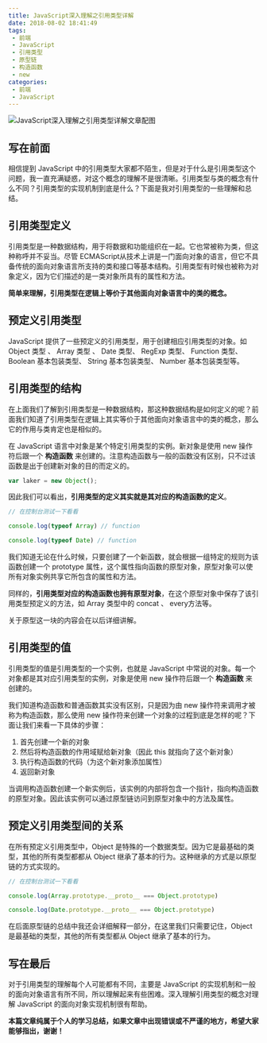 ```yaml
---
title: JavaScript深入理解之引用类型详解
date: 2018-08-02 18:41:49
tags:
 - 前端
 - JavaScript
 - 引用类型
 - 原型链
 - 构造函数
 - new
categories:
 - 前端
 - JavaScript
---
```


![JavaScript深入理解之引用类型详解文章配图](https://cavszhouyou-1254093697.cos.ap-chongqing.myqcloud.com/peitu17-1.jpg)

## 写在前面

相信提到 JavaScript 中的引用类型大家都不陌生，但是对于什么是引用类型这个问题，我一直充满疑惑，对这个概念的理解不是很清晰。引用类型与类的概念有什么不同？引用类型的实现机制到底是什么？下面是我对引用类型的一些理解和总结。

<!-- more -->

## 引用类型定义

引用类型是一种数据结构，用于将数据和功能组织在一起。它也常被称为类，但这种称呼并不妥当。尽管 ECMAScript从技术上讲是一门面向对象的语言，但它不具备传统的面向对象语言所支持的类和接口等基本结构。引用类型有时候也被称为对象定义，因为它们描述的是一类对象所具有的属性和方法。

**简单来理解，引用类型在逻辑上等价于其他面向对象语言中的类的概念。**

## 预定义引用类型

JavaScript 提供了一些预定义的引用类型，用于创建相应引用类型的对象。如 Object 类型 、 Array 类型 、 Date 类型、 RegExp 类型、 Function 类型、 Boolean 基本包装类型、 String 基本包装类型、 Number 基本包装类型等。  

## 引用类型的结构

在上面我们了解到引用类型是一种数据结构，那这种数据结构是如何定义的呢？前面我们知道了引用类型在逻辑上其实等价于其他面向对象语言中的类的概念，那么它的作用与类肯定也是相似的。

在 JavaScript 语言中对象是某个特定引用类型的实例。新对象是使用 new 操作符后跟一个 **构造函数** 来创建的。注意构造函数与一般的函数没有区别，只不过该函数是出于创建新对象的目的而定义的。

```js
var laker = new Object();
```
因此我们可以看出，**引用类型的定义其实就是其对应的构造函数的定义**。

```js
// 在控制台测试一下看看

console.log(typeof Array) // function

console.log(typeof Date) // function

```

我们知道无论在什么时候，只要创建了一个新函数，就会根据一组特定的规则为该函数创建一个 prototype 属性，这个属性指向函数的原型对象，原型对象可以使所有对象实例共享它所包含的属性和方法。

同样的，**引用类型对应的构造函数也拥有原型对象**，在这个原型对象中保存了该引用类型预定义的方法，如 Array 类型中的 concat 、 every方法等。

关于原型这一块的内容会在以后详细讲解。


## 引用类型的值

引用类型的值是引用类型的一个实例，也就是 JavaScript 中常说的对象。每一个对象都是其对应引用类型的实例，对象是使用 new 操作符后跟一个 **构造函数** 来创建的。

我们知道构造函数和普通函数其实没有区别，只是因为由 new 操作符来调用才被称为构造函数，那么使用 new 操作符来创建一个对象的过程到底是怎样的呢？下面让我们来看一下具体的步骤：

1. 首先创建一个新的对象
2. 然后将构造函数的作用域赋给新对象（因此 this 就指向了这个新对象）
3. 执行构造函数的代码（为这个新对象添加属性）
4. 返回新对象

当调用构造函数创建一个新实例后，该实例的内部将包含一个指针，指向构造函数的原型对象。因此该实例可以通过原型链访问到原型对象中的方法及属性。


## 预定义引用类型间的关系

在所有预定义引用类型中，Object 是特殊的一个数据类型。因为它是最基础的类型，其他的所有类型都都从 Object 继承了基本的行为。这种继承的方式是以原型链的方式实现的。

```js
// 在控制台测试一下看看

console.log(Array.prototype.__proto__ === Object.prototype)

console.log(Date.prototype.__proto__ === Object.prototype) 

```
在后面原型链的总结中我还会详细解释一部分，在这里我们只需要记住，Object 是最基础的类型，其他的所有类型都从 Object 继承了基本的行为。

## 写在最后

对于引用类型的理解每个人可能都有不同，主要是 JavaScript 的实现机制和一般的面向对象语言有所不同，所以理解起来有些困难。深入理解引用类型的概念对理解 JavaScript 的面向对象实现机制很有帮助。

**本篇文章纯属于个人的学习总结，如果文章中出现错误或不严谨的地方，希望大家能够指出，谢谢！**